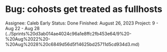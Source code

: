 # Bug: cohosts get treated as fullhosts

Assignee: Caleb Early
Status: Done
Finished: August 26, 2023
Project: 9 - Aug 22 - Aug 28 (../Sprints%20d3ab014ae4024c96a1e8ffc2fb453e64/9%20-%20Aug%2022%20-%20Aug%2028%20c6849d56d5f14625bd25711d5cd934d3.md)